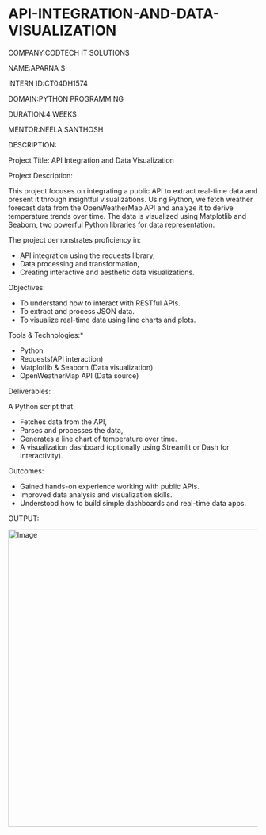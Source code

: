 # API-INTEGRATION-AND-DATA-VISUALIZATION

COMPANY:CODTECH IT SOLUTIONS

NAME:APARNA S

INTERN ID:CT04DH1574

DOMAIN:PYTHON PROGRAMMING

DURATION:4 WEEKS

MENTOR:NEELA SANTHOSH

DESCRIPTION:

Project Title: API Integration and Data Visualization

Project Description:

This project focuses on integrating a public API to extract real-time data and present it through insightful visualizations. Using Python, we fetch weather forecast data from the OpenWeatherMap API and analyze it to derive temperature trends over time. The data is visualized using Matplotlib and Seaborn, two powerful Python libraries for data representation.

The project demonstrates proficiency in:

* API integration using the requests library,
* Data processing and transformation,
* Creating interactive and aesthetic data visualizations.

 Objectives:

* To understand how to interact with RESTful APIs.
* To extract and process JSON data.
* To visualize real-time data using line charts and plots.

Tools & Technologies:*

* Python
* Requests(API interaction)
* Matplotlib & Seaborn (Data visualization)
* OpenWeatherMap API (Data source)

Deliverables:

A Python script that:

  * Fetches data from the API,
  * Parses and processes the data,
  * Generates a line chart of temperature over time.
  * A visualization dashboard (optionally using Streamlit or Dash for interactivity).

 Outcomes:

* Gained hands-on experience working with public APIs.
* Improved data analysis and visualization skills.
* Understood how to build simple dashboards and real-time data apps.

OUTPUT:

<img width="960" height="600" alt="Image" src="https://github.com/user-attachments/assets/8349ecd1-aefa-4b54-a0b6-f95698319c04" />

  
  

